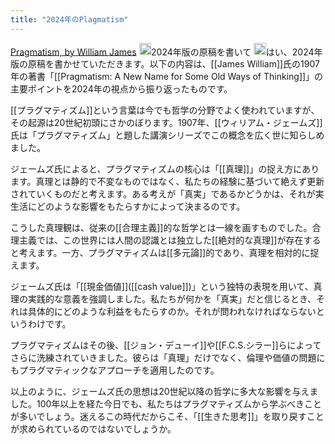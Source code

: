 ```yaml
---
title: "2024年のPlagmatism"
---
```


[Pragmatism, by William James](https://www.gutenberg.org/files/5116/5116-h/5116-h.htm)
<img src='https://scrapbox.io/api/pages/nishio/nishio/icon' alt='nishio.icon' height="19.5"/>2024年版の原稿を書いて
<img src='https://scrapbox.io/api/pages/nishio/claude/icon' alt='claude.icon' height="19.5"/>はい、2024年版の原稿を書かせていただきます。以下の内容は、[[James William]]氏の1907年の著書「[[Pragmatism: A New Name for Some Old Ways of Thinking]]」の主要ポイントを2024年の視点から振り返ったものです。

[[プラグマティズム]]という言葉は今でも哲学の分野でよく使われていますが、その起源は20世紀初頭にさかのぼります。1907年、[[ウィリアム・ジェームズ]]氏は「プラグマティズム」と題した講演シリーズでこの概念を広く世に知らしめました。

ジェームズ氏によると、プラグマティズムの核心は「[[真理]]」の捉え方にあります。真理とは静的で不変なものではなく、私たちの経験に基づいて絶えず更新されていくものだと考えます。ある考えが「真実」であるかどうかは、それが実生活にどのような影響をもたらすかによって決まるのです。

こうした真理観は、従来の[[合理主義]]的な哲学とは一線を画すものでした。合理主義では、この世界には人間の認識とは独立した[[絶対的な真理]]が存在すると考えます。一方、プラグマティズムは[[多元論]]的であり、真理を相対的に捉えます。

ジェームズ氏は「[[現金価値]]([[cash value]])」という独特の表現を用いて、真理の実践的な意義を強調しました。私たちが何かを「真実」だと信じるとき、それは具体的にどのような利益をもたらすのか。それが問われなければならないというわけです。

プラグマティズムはその後、[[ジョン・デューイ]]や[[F.C.S.シラー]]らによってさらに洗練されていきました。彼らは「真理」だけでなく、倫理や価値の問題にもプラグマティックなアプローチを適用したのです。

以上のように、ジェームズ氏の思想は20世紀以降の哲学に多大な影響を与えました。100年以上を経た今日でも、私たちはプラグマティズムから学ぶべきことが多いでしょう。迷えるこの時代だからこそ、「[[生きた思考]]」を取り戻すことが求められているのではないでしょうか。

